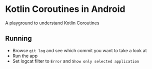 # Kotlin Coroutines in Android

A playground to understand Kotlin Coroutines

## Running

- Browse `git log` and see which commit you want to take a look at
- Run the app
- Set logcat filter to `Error` and `Show only selected application`
